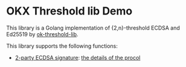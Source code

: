 # OKX Threshold lib Demo

This library is a Golang implementation of {2,n}-threshold ECDSA and Ed25519 by [ok-threshold-lib](https://github.com/okx/threshold-lib).

This library supports the following functions:

- [2-party ECDSA signature](ecdsa/sign/main.go): [the details of the procol](https://github.com/okx/threshold-lib/blob/main/docs/Threshold_Signature_Scheme.md#ecdsa)
